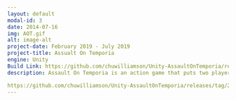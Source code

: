 ```yaml
---
layout: default
modal-id: 3
date: 2014-07-16
img: AOT.gif
alt: image-alt
project-date: February 2019 - July 2019
project-title: Assualt On Temporia
engine: Unity
Build Link: https://github.com/chuwilliamson/Unity-AssaultOnTemporia/releases/tag/2.0
description: Assault On Temporia is an action game that puts two players against each other in an arena. The goal is for one of the players to get to the other players side while carrying a cherry. The player that gets to the farthest end of their opponents side is the winner. For this game I programmed the enemy AI, the player's movement, the player's combat abilities, the arena transitions, and the UI. I also implemented player and enemy animations.

https://github.com/chuwilliamson/Unity-AssaultOnTemporia/releases/tag/2.0
---
```

